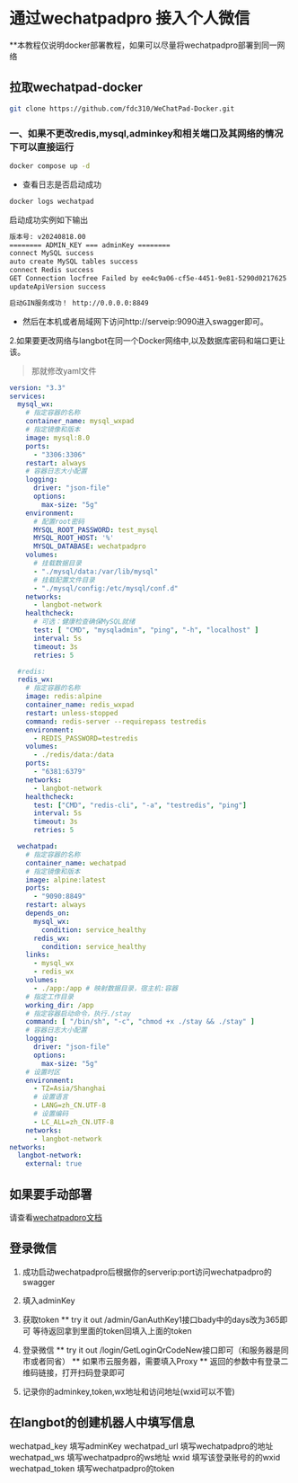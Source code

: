 # 通过wechatpadpro 接入个人微信

**本教程仅说明docker部署教程，如果可以尽量将wechatpadpro部署到同一网络


## 拉取wechatpad-docker

```bash
git clone https://github.com/fdc310/WeChatPad-Docker.git
``` 

### 一、如果不更改redis,mysql,adminkey和相关端口及其网络的情况下可以直接运行

```bash
docker compose up -d

```
* 查看日志是否启动成功
```bash
docker logs wechatpad
```
启动成功实例如下输出
```bash
版本号: v20240818.00
======== ADMIN_KEY === adminKey ========
connect MySQL success
auto create MySQL tables success
connect Redis success
GET Connection locfree Failed by ee4c9a06-cf5e-4451-9e81-5290d0217625  abandon the conntection get  !
updateApiVersion success

启动GIN服务成功！ http://0.0.0.0:8849

```

* 然后在本机或者局域网下访问http://serveip:9090进入swagger即可。

2.如果要更改网络与langbot在同一个Docker网络中,以及数据库密码和端口更让该。

> 那就修改yaml文件
```yaml
version: "3.3"
services:
  mysql_wx:
    # 指定容器的名称
    container_name: mysql_wxpad
    # 指定镜像和版本
    image: mysql:8.0
    ports:
      - "3306:3306"
    restart: always
    # 容器日志大小配置
    logging:
      driver: "json-file"
      options:
        max-size: "5g"
    environment:
      # 配置root密码
      MYSQL_ROOT_PASSWORD: test_mysql
      MYSQL_ROOT_HOST: '%'
      MYSQL_DATABASE: wechatpadpro
    volumes:
      # 挂载数据目录
      - "./mysql/data:/var/lib/mysql"
      # 挂载配置文件目录
      - "./mysql/config:/etc/mysql/conf.d"
    networks:
      - langbot-network
    healthcheck:
      # 可选：健康检查确保MySQL就绪
      test: [ "CMD", "mysqladmin", "ping", "-h", "localhost" ]
      interval: 5s
      timeout: 3s
      retries: 5

  #redis:
  redis_wx:
    # 指定容器的名称
    image: redis:alpine
    container_name: redis_wxpad
    restart: unless-stopped
    command: redis-server --requirepass testredis
    environment:
      - REDIS_PASSWORD=testredis
    volumes:
      - ./redis/data:/data
    ports:
      - "6381:6379"
    networks:
      - langbot-network
    healthcheck:
      test: ["CMD", "redis-cli", "-a", "testredis", "ping"]
      interval: 5s
      timeout: 3s
      retries: 5

  wechatpad:
    # 指定容器的名称
    container_name: wechatpad
    # 指定镜像和版本
    image: alpine:latest
    ports:
      - "9090:8849"
    restart: always
    depends_on:
      mysql_wx:
        condition: service_healthy
      redis_wx:
        condition: service_healthy
    links:
      - mysql_wx
      - redis_wx
    volumes:
      - ./app:/app # 映射数据目录，宿主机:容器
    # 指定工作目录
    working_dir: /app
    # 指定容器启动命令，执行./stay
    command: [ "/bin/sh", "-c", "chmod +x ./stay && ./stay" ]
    # 容器日志大小配置
    logging:
      driver: "json-file"
      options:
        max-size: "5g"
    # 设置时区
    environment:
      - TZ=Asia/Shanghai
      # 设置语言
      - LANG=zh_CN.UTF-8
      # 设置编码
      - LC_ALL=zh_CN.UTF-8
    networks:
      - langbot-network
networks:
  langbot-network:
    external: true

```




## 如果要手动部署
请查看[wechatpadpro文档](https://github.com/luolin-ai/WeChatPadPro)



## 登录微信
1. 成功启动wechatpadpro后根据你的serverip:port访问wechatpadpro的swagger
2. 填入adminKey
3. 获取token
** try it out /admin/GanAuthKey1接口bady中的days改为365即可
等待返回拿到里面的token回填入上面的token
5. 登录微信
** try it out /login/GetLoginQrCodeNew接口即可（和服务器是同市或者同省）
** 如果市云服务器，需要填入Proxy
** 返回的参数中有登录二维码链接，打开扫码登录即可

6. 记录你的adminkey,token,wx地址和访问地址(wxid可以不管)


## 在langbot的创建机器人中填写信息

wechatpad_key 填写adminKey
wechatpad_url 填写wechatpadpro的地址
wechatpad_ws 填写wechatpadpro的ws地址
wxid 填写该登录账号的的wxid
wechatpad_token 填写wechatpadpro的token


